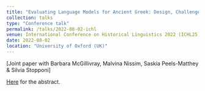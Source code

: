 ```yaml
---
title: "Evaluating Language Models for Ancient Greek: Design, Challenges, and Future Directions."
collection: talks
type: "Conference talk"
permalink: /talks/2022-08-02-ichl
venue: International Conference on Historical Linguistics 2022 (ICHL25)"
date: 2022-08-02
location: "University of Oxford (UK)"
---
```

[Joint paper with Barbara McGillivray, Malvina Nissim, Saskia Peels-Matthey & Silvia Stopponi]

[Here](https://ichl.ling-phil.ox.ac.uk/abstracts/168) for the abstract.